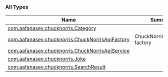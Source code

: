 

### All Types

| Name | Summary |
|---|---|
| [com.aafanasev.chucknorris.Category](../com.aafanasev.chucknorris/-category.md) |  |
| [com.aafanasev.chucknorris.ChuckNorrisApiFactory](../com.aafanasev.chucknorris/-chuck-norris-api-factory/index.md) | ChuckNorrisApiService factory |
| [com.aafanasev.chucknorris.ChuckNorrisApiService](../com.aafanasev.chucknorris/-chuck-norris-api-service/index.md) |  |
| [com.aafanasev.chucknorris.Joke](../com.aafanasev.chucknorris/-joke/index.md) |  |
| [com.aafanasev.chucknorris.SearchResult](../com.aafanasev.chucknorris/-search-result/index.md) |  |
